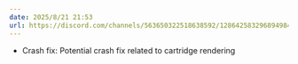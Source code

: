 ```yaml
---
date: 2025/8/21 21:53
url: https://discord.com/channels/563650322518638592/1286425832968949840/1408071362580316292
---
```

- Crash fix: Potential crash fix related to cartridge rendering